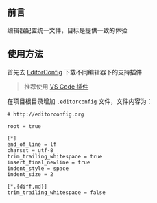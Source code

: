 ## 前言

编辑器配置统一文件，目标是提供一致的体验

## 使用方法

首先去 [EditorConfig](http://editorconfig.org/) 下载不同编辑器下的支持插件

> 推荐使用 [VS Code 插件](https://marketplace.visualstudio.com/items?itemName=EditorConfig.EditorConfig)

在项目根目录增加 `.editorconfig` 文件，文件内容为：

```text
# http://editorconfig.org

root = true

[*]
end_of_line = lf
charset = utf-8
trim_trailing_whitespace = true
insert_final_newline = true
indent_style = space
indent_size = 2

[*.{diff,md}]
trim_trailing_whitespace = false
```
